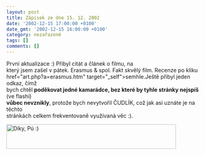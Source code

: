 ```yaml
---
layout: post
title: Zápisek ze dne 15. 12. 2002
date: '2002-12-15 17:00:00 +0100'
date_gmt: '2002-12-15 16:00:00 +0100'
category: nezařazené
tags: []
comments: []
---
```

<p>První aktualizace :) Přibyl citát a článek o filmu, na<br />
který jsem zašel v pátek. Erasmus &amp; spol. Fakt skvělý film. Recenze po kliku <a<br />
href="art.php?a=erasmus.htm" target="_self">semhle</a>.Ještě přibyl jeden odkaz, čímž<br />
bych chtěl <span style="font-weight:bold">poděkovat jedné kamarádce, bez které by tyhle stránky nejspíš</span> (ve flashi)<br />
<span style="font-weight:bold">vůbec nevznikly</span>, protože bych nevytvořil ČUDLÍK, což jak asi uznáte je na těchto<br />
stránkách celkem frekventovaně využívaná věc :). </p>
<p class="center"><img src="%base_url%/assets/old-images/diky.jpg" width="443" height="64" alt="Díky, Pú :)"></p>
